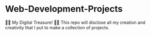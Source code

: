 # Web-Development-Projects
🏴‍☠️ My Digital Treasure! 🏴‍☠️ This repo will disclose all my creation and creativity that I put to make a collection of projects.
